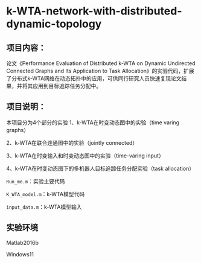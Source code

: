 # k-WTA-network-with-distributed-dynamic-topology
## 项目内容：

论文《Performance Evaluation of Distributed k-WTA on Dynamic Undirected Connected Graphs and Its Application to Task Allocation》的实验代码，扩展了分布式k-WTA网络在动态拓扑中的应用，可供同行研究人员快速复现论文结果，并将其应用到目标追踪任务分配中。

## 项目说明：

本项目分为4个部分的实验
1、k-WTA在时变动态图中的实验（time varing graphs）

2、k-WTA在联合连通图中的实验（jointly connected）

3、k-WTA在时变输入和时变动态图中的实验（time-varing input）

4、k-WTA在时变动态图下的多机器人目标追踪任务分配实验（task allocation）

`Run_me.m`：实验主要代码

`K_WTA_model.m`：k-WTA模型代码

`input_data.m`：k-WTA模型输入

## 实验环境
Matlab2016b

Windows11
